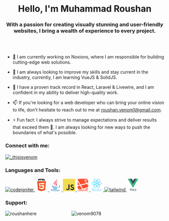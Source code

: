 <h1 align="center">Hello, I'm Muhammad Roushan</h1>
<h3 align="center">With a passion for creating visually stunning and user-friendly websites, I bring a wealth of experience to every project.</h3><br><br>

- 🔭 I am currently working on Noxions, where I am responsible for building cutting-edge web solutions.

- 🌱 I am always looking to improve my skills and stay current in the industry, currently, I am learning VueJS & SolidJS.

- 💬 I have a proven track record in React, Laravel & Livewire, and I am confident in my ability to deliver high-quality work.

- 📫 If you're looking for a web developer who can bring your online vision to life, don't hesitate to reach out to me at roushan.venom1@gmail.com.

- ⚡ Fun fact: I always strive to manage expectations and deliver results that exceed them 🚀. I am always looking for new ways to push the boundaries of what's possible.

<h3 align="left">Connect with me:</h3>
<p align="left">
<a href="https://twitter.com/_thisisvenom" target="blank"><img align="center" src="https://raw.githubusercontent.com/rahuldkjain/github-profile-readme-generator/master/src/images/icons/Social/twitter.svg" alt="_thisisvenom" height="30" width="40" /></a>
</p>

<h3 align="left">Languages and Tools:</h3>
<p align="left"> <a href="https://codeigniter.com" target="_blank" rel="noreferrer"> <img src="https://cdn.worldvectorlogo.com/logos/codeigniter.svg" alt="codeigniter" width="40" height="40"/> </a> <a href="https://www.w3.org/html/" target="_blank" rel="noreferrer"> <img src="https://raw.githubusercontent.com/devicons/devicon/master/icons/html5/html5-original-wordmark.svg" alt="html5" width="40" height="40"/> </a> <a href="https://www.java.com" target="_blank" rel="noreferrer"> <img src="https://raw.githubusercontent.com/devicons/devicon/master/icons/java/java-original.svg" alt="java" width="40" height="40"/> </a> <a href="https://developer.mozilla.org/en-US/docs/Web/JavaScript" target="_blank" rel="noreferrer"> <img src="https://raw.githubusercontent.com/devicons/devicon/master/icons/javascript/javascript-original.svg" alt="javascript" width="40" height="40"/> </a> <a href="https://laravel.com/" target="_blank" rel="noreferrer"> <img src="https://raw.githubusercontent.com/devicons/devicon/master/icons/laravel/laravel-plain-wordmark.svg" alt="laravel" width="40" height="40"/> </a> <a href="https://reactjs.org/" target="_blank" rel="noreferrer"> <img src="https://raw.githubusercontent.com/devicons/devicon/master/icons/react/react-original-wordmark.svg" alt="react" width="40" height="40"/> </a> <a href="https://tailwindcss.com/" target="_blank" rel="noreferrer"> <img src="https://www.vectorlogo.zone/logos/tailwindcss/tailwindcss-icon.svg" alt="tailwind" width="40" height="40"/> </a> <a href="https://vuejs.org/" target="_blank" rel="noreferrer"> <img src="https://raw.githubusercontent.com/devicons/devicon/master/icons/vuejs/vuejs-original-wordmark.svg" alt="vuejs" width="40" height="40"/> </a> </p>

<h3 align="left">Support:</h3>
<p><a href="https://www.buymeacoffee.com/roushanhere"> <img align="left" src="https://cdn.buymeacoffee.com/buttons/v2/default-yellow.png" height="50" width="210" alt="roushanhere" /></a></p>

<p><img align="left" src="https://github-readme-stats.vercel.app/api/top-langs?username=venom9078&show_icons=true&locale=en&layout=compact" alt="venom9078" /></p>
